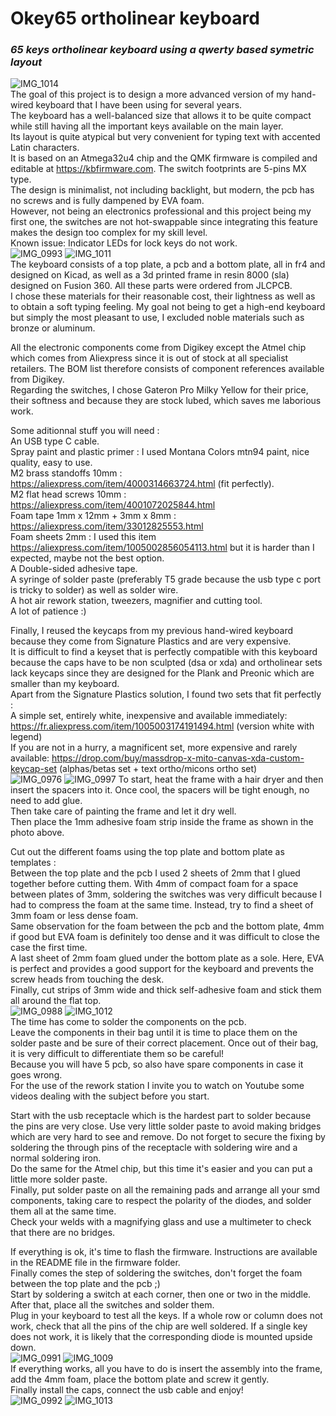 # Okey65 ortholinear keyboard
### _65 keys ortholinear keyboard using a qwerty based symetric layout_
 ![IMG_1014](https://user-images.githubusercontent.com/34974048/152076166-ed0b5715-c179-4bbe-b9ae-ca91b9fe133c.JPG)  
The goal of this project is to design a more advanced version of my hand-wired keyboard that I have been using for several years.  
The keyboard has a well-balanced size that allows it to be quite compact while still having all the important keys available on the main layer.  
Its layout is quite atypical but very convenient for typing text with accented Latin characters.  
It is based on an Atmega32u4 chip and the QMK firmware is compiled and editable at https://kbfirmware.com. The switch footprints are 5-pins MX type.  
The design is minimalist, not including backlight, but modern, the pcb has no screws and is fully dampened by EVA foam.  
However, not being an electronics professional and this project being my first one, the switches are not hot-swappable since integrating this feature makes the design too complex for my skill level.  
Known issue: Indicator LEDs for lock keys do not work.  
 ![IMG_0993](https://user-images.githubusercontent.com/34974048/152076793-286f5459-27c4-40fb-8b4b-6ebb72f2b363.JPG) ![IMG_1011](https://user-images.githubusercontent.com/34974048/152076687-8d62c177-0f4c-42b1-a964-1e0c097b0568.JPG)  
The keyboard consists of a top plate, a pcb and a bottom plate, all in fr4 and designed on Kicad, as well as a 3d printed frame in resin 8000 (sla) designed on Fusion 360. All these parts were ordered from JLCPCB.  
I chose these materials for their reasonable cost, their lightness as well as to obtain a soft typing feeling. My goal not being to get a high-end keyboard but simply the most pleasant to use, I excluded noble materials such as bronze or aluminum. 

All the electronic components come from Digikey except the Atmel chip which comes from Aliexpress since it is out of stock at all specialist retailers. The BOM list therefore consists of component references available from Digikey.  
Regarding the switches, I chose Gateron Pro Milky Yellow for their price, their softness and because they are stock lubed, which saves me laborious work.  

Some aditionnal stuff you will need :  
An USB type C cable.  
Spray paint and plastic primer : I used Montana Colors mtn94 paint, nice quality, easy to use.  
M2 brass standoffs 10mm : https://aliexpress.com/item/4000314663724.html (fit perfectly).  
M2 flat head screws 10mm : https://aliexpress.com/item/4001072025844.html  
Foam tape 1mm x 12mm + 3mm x 8mm : https://aliexpress.com/item/33012825553.html  
Foam sheets  2mm : I used this item https://aliexpress.com/item/1005002856054113.html but it is harder than I expected, maybe not the best option.  
A Double-sided adhesive tape.  
A syringe of solder paste (preferably T5 grade because the usb type c port is tricky to solder) as well as solder wire.  
A hot air rework station, tweezers, magnifier and cutting tool.  
A lot of patience :)  

Finally, I reused the keycaps from my previous hand-wired keyboard because they come from Signature Plastics and are very expensive.  
It is difficult to find a keyset that is perfectly compatible with this keyboard because the caps have to be non sculpted (dsa or xda) and ortholinear sets lack keycaps since they are designed for the Plank and Preonic which are smaller than my keyboard.  
Apart from the Signature Plastics solution, I found two sets that fit perfectly :   
A simple set, entirely white, inexpensive and available immediately: https://fr.aliexpress.com/item/1005003174191494.html (version white with legend)  
If you are not in a hurry, a magnificent set, more expensive and rarely available: https://drop.com/buy/massdrop-x-mito-canvas-xda-custom-keycap-set (alphas/betas set + text ortho/micons ortho set)  
![IMG_0976](https://user-images.githubusercontent.com/34974048/152087716-3d9ac852-0ea9-4c4f-b9be-00899c61cb85.JPG) ![IMG_0997](https://user-images.githubusercontent.com/34974048/152087734-7a84bcfc-d222-497f-9d1c-37c995918121.JPG)
To start, heat the frame with a hair dryer and then insert the spacers into it. Once cool, the spacers will be tight enough, no need to add glue.  
Then take care of painting the frame and let it dry well.  
Then place the 1mm adhesive foam strip inside the frame as shown in the photo above. 

Cut out the different foams using the top plate and bottom plate as templates :  
Between the top plate and the pcb I used 2 sheets of 2mm that I glued together before cutting them. With 4mm of compact foam for a space between plates of 3mm, soldering the switches was very difficult because I had to compress the foam at the same time. Instead, try to find a sheet of 3mm foam or less dense foam.  
Same observation for the foam between the pcb and the bottom plate, 4mm if good but EVA foam is definitely too dense and it was difficult to close the case the first time.  
A last sheet of 2mm foam glued under the bottom plate as a sole. Here, EVA is perfect and provides a good support for the keyboard and prevents the screw heads from touching the desk.  
Finally, cut strips of 3mm wide and thick self-adhesive foam and stick them all around the flat top.  
![IMG_0988](https://user-images.githubusercontent.com/34974048/152090316-7caf042b-90fc-4ce7-ac24-15499f99b435.JPG)  ![IMG_1012](https://user-images.githubusercontent.com/34974048/152094824-49a43940-ed8c-4599-ba71-0313ac247130.JPG)  
The time has come to solder the components on the pcb.  
Leave the components in their bag until it is time to place them on the solder paste and be sure of their correct placement. Once out of their bag, it is very difficult to differentiate them so be careful!  
Because you will have 5 pcb, so also have spare components in case it goes wrong.  
For the use of the rework station I invite you to watch on Youtube some videos dealing with the subject before you start.  

Start with the usb receptacle which is the hardest part to solder because the pins are very close. Use very little solder paste to avoid making bridges which are very hard to see and remove.
Do not forget to secure the fixing by soldering the through pins of the receptacle with soldering wire and a normal soldering iron.  
Do the same for the Atmel chip, but this time it's easier and you can put a little more solder paste.  
Finally, put solder paste on all the remaining pads and arrange all your smd components, taking care to respect the polarity of the diodes, and solder them all at the same time.  
Check your welds with a magnifying glass and use a multimeter to check that there are no bridges.  

If everything is ok, it's time to flash the firmware. Instructions are available in the README file in the firmware folder.  
Finally comes the step of soldering the switches, don't forget the foam between the top plate and the pcb ;)  
Start by soldering a switch at each corner, then one or two in the middle. After that, place all the switches and solder them.  
Plug in your keyboard to test all the keys. If a whole row or column does not work, check that all the pins of the chip are well soldered. If a single key does not work, it is likely that the corresponding diode is mounted upside down.  
![IMG_0991](https://user-images.githubusercontent.com/34974048/152094942-eaa7008b-5d01-4451-98ea-c11ced038c79.JPG) ![IMG_1009](https://user-images.githubusercontent.com/34974048/152094955-366c1c5d-43c9-4b76-b799-116e6f210a73.JPG)  
 If everything works, all you have to do is insert the assembly into the frame, add the 4mm foam, place the bottom plate and screw it gently.  
Finally install the caps, connect the usb cable and enjoy!  
![IMG_0992](https://user-images.githubusercontent.com/34974048/152095089-73332a47-341b-4cb7-8627-dedbf2aeb5ce.JPG) ![IMG_1013](https://user-images.githubusercontent.com/34974048/152095123-ef6cc20d-0fe8-4737-a608-06cf014352e6.JPG)




